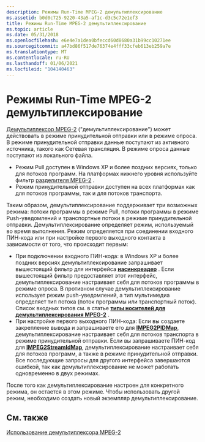 ```yaml
---
description: Режимы Run-Time MPEG-2 демультиплексирование
ms.assetid: b0d0c725-9220-43a5-af1c-d3c5c72e1ef3
title: Режимы Run-Time MPEG-2 демультиплексирование
ms.topic: article
ms.date: 05/31/2018
ms.openlocfilehash: e6e4e7a1dea0bfeccd60d8680a31b99cc10271ee
ms.sourcegitcommit: a47bd86f517de76374e4fff33cfeb613eb259a7e
ms.translationtype: MT
ms.contentlocale: ru-RU
ms.lasthandoff: 01/06/2021
ms.locfileid: "104140463"
---
```

# <a name="mpeg-2-demux-run-time-modes"></a>Режимы Run-Time MPEG-2 демультиплексирование

[Демультиплексор MPEG-2](mpeg-2-demultiplexer.md) ("демультиплексирование") может действовать в режиме принудительной отправки или в режиме опроса. В режиме принудительной отправки данные поступают из активного источника, такого как Сетевая трансляция. В режиме опроса данные поступают из локального файла.

-   Режим Pull доступен в Windows XP и более поздних версиях, только для потоков программ. На платформах нижнего уровня используйте фильтр [разделителя MPEG-2](mpeg-2-splitter.md) .
-   Режим принудительной отправки доступен на всех платформах как для потоков программы, так и для потоков транспорта.

Таким образом, демультиплексирование поддерживает три возможных режима: потоки программы в режиме Pull, потоки программы в режиме Push-уведомлений и транспортные потоки в режиме принудительной отправки. Демультиплексирование определяет режим, используемый во время выполнения. Режим определяется при соединении входного ПИН-кода или при настройке первого выходного контакта в зависимости от того, что происходит первым:

-   При подключении входного ПИН-кода: в Windows XP и более поздних версиях демультиплексирование запрашивает вышестоящий фильтр для интерфейса [**иасинкреадер**](/windows/desktop/api/Strmif/nn-strmif-iasyncreader) . Если вышестоящий фильтр предоставляет этот интерфейс, демультиплексирование настраивает себя для потоков программы в режиме опроса. В противном случае демультиплексирование использует режим push-уведомлений, а тип мультимедиа определяет тип потока (поток программы или транспортный поток). Список входных типов см. в статье [**типы носителей для демультиплексирования MPEG-2**](mpeg-2-demultiplexer-media-types.md) .
-   При настройке первого выходного ПИН-кода: Если вы создаете закрепление вывода и запрашиваете его для [**IMPEG2PIDMap**](/previous-versions/windows/desktop/api/Bdaiface/nn-bdaiface-impeg2pidmap), демультиплексирование настраивает себя для потоков транспорта в режиме принудительной отправки. Если вы запрашиваете ПИН-код для [**IMPEG2StreamIdMap**](/windows/desktop/api/Strmif/nn-strmif-impeg2streamidmap), демультиплексирование настраивает себя для потоков программ, а также в режиме принудительной отправки. Все последующие запросы для другого интерфейса завершаются ошибкой, так как демультиплексирование не может работать одновременно в двух режимах.

После того как демультиплексирование настроен для конкретного режима, он остается в этом режиме. Чтобы использовать другой режим, необходимо создать новый экземпляр демультиплексирование.

## <a name="related-topics"></a>См. также

<dl> <dt>

[Использование демультиплексора MPEG-2](using-the-mpeg-2-demultiplexer.md)
</dt> </dl>

 

 



